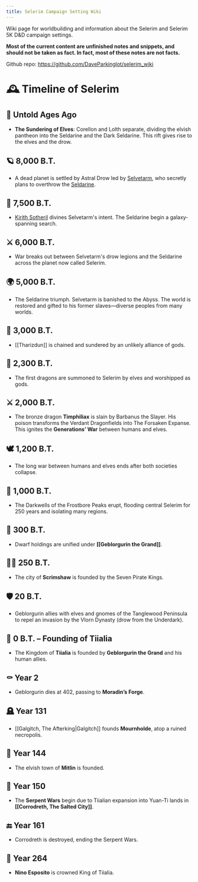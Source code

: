 ```yaml
---
title: Selerim Campaign Setting Wiki
---
```

Wiki page for worldbuilding and information about the Selerim and Selerim 5K D&D campaign settings.

**Most of the current content are unfinished notes and snippets, and should not be taken as fact. In fact, most of these notes are not facts.**

Github repo:
https://github.com/DaveParkinglot/selerim_wiki

# 🕰️ Timeline of Selerim

## 📜 Untold Ages Ago
- **The Sundering of Elves**: Corellon and Lolth separate, dividing the elvish pantheon into the Seldarine and the Dark Seldarine. This rift gives rise to the elves and the drow.

## 🪐 8,000 B.T.
- A dead planet is settled by Astral Drow led by [Selvetarm](https://5e.tools/deities.html#selvetarm_drow_mtf), who secretly plans to overthrow the [Seldarine](https://5e.tools/tables.html#elf%20deities%20(the%20seldarine)_mtf).

## 🔮 7,500 B.T.
- [Kirith Sotheril](https://5e.tools/deities.html#kirith%20sotheril_elven_mtf) divines Selvetarm's intent. The Seldarine begin a galaxy-spanning search.

## ⚔️ 6,000 B.T.
- War breaks out between Selvetarm's drow legions and the Seldarine across the planet now called Selerim.

## 🌍 5,000 B.T.
- The Seldarine triumph. Selvetarm is banished to the Abyss. The world is restored and gifted to his former slaves—diverse peoples from many worlds.

## 🔗 3,000 B.T.
- [[Tharizdun]] is chained and sundered by an unlikely alliance of gods.

## 🐉 2,300 B.T.
- The first dragons are summoned to Selerim by elves and worshipped as gods.

## ⚔️ 2,000 B.T.
- The bronze dragon **Timphiliax** is slain by Barbanus the Slayer. His poison transforms the Verdant Dragonfields into The Forsaken Expanse. This ignites the **Generations’ War** between humans and elves.

## 🕊️ 1,200 B.T.
- The long war between humans and elves ends after both societies collapse.

## 🌊 1,000 B.T.
- The Darkwells of the Frostbore Peaks erupt, flooding central Selerim for 250 years and isolating many regions.

## 👑 300 B.T.
- Dwarf holdings are unified under **[[Geblorgurin the Grand]]**.

## 🏴‍☠️ 250 B.T.
- The city of **Scrimshaw** is founded by the Seven Pirate Kings.

## 🛡️ 20 B.T.
- Geblorgurin allies with elves and gnomes of the Tanglewood Peninsula to repel an invasion by the Vlorn Dynasty (drow from the Underdark).

## 🏰 0 B.T. – Founding of Tiialia
- The Kingdom of **Tiialia** is founded by **Geblorgurin the Grand** and his human allies.

## ⚰️ Year 2
- Geblorgurin dies at 402, passing to **Moradin’s Forge**.

## 🪦 Year 131
- [[Galgitch, The Afterking|Galgitch]] founds **Mournholde**, atop a ruined necropolis.

## 🌳 Year 144
- The elvish town of **Mitlin** is founded.

## 🐍 Year 150
- The **Serpent Wars** begin due to Tiialian expansion into Yuan-Ti lands in **[[Corrodreth, The Salted City]]**.

## 🔚 Year 161
- Corrodreth is destroyed, ending the Serpent Wars.

## 👑 Year 264
- **Nino Esposito** is crowned King of Tiialia.
